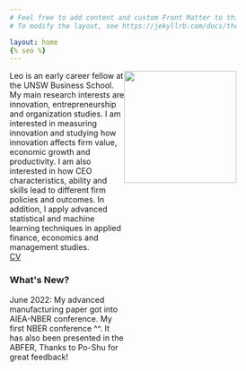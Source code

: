 ```yaml
---
# Feel free to add content and custom Front Matter to this file.
# To modify the layout, see https://jekyllrb.com/docs/themes/#overriding-theme-defaults

layout: home
{% seo %}
---
```


<style type="text/css" media="screen">
* {
  box-sizing: border-box;
}

.row {
  display: flex;
}

.left {
  flex: 70%;
}

.right {
  flex: 30%;
}

</style>

<div class="row">
<div class="left">
Leo is an early career fellow at the UNSW Business School. My main research interests are innovation, entrepreneurship and organization studies. I am interested in measuring innovation and studying how innovation affects firm value, economic growth and productivity. I am also interested in how CEO characteristics, ability and skills lead to different firm policies and outcomes. In addition, I apply advanced statistical and machine learning techniques in applied finance, economics and management studies.
<br/>
<a href="LeoLiu_CV.pdf">CV</a>

<h3> What's New?</h3>

June 2022: My advanced manufacturing paper got into AIEA-NBER conference. My first NBER conference ^^. It has also been presented in the ABFER, Thanks to Po-Shu for great feedback!


</div>


<div class="right">
<img src="leo.png" width="200" style="float:right">
</div>
</div>
